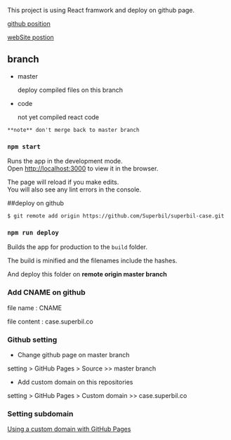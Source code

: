 This project is using React framwork and deploy on github page.

[github position](https://github.com/Superbil/superbil-case)

[webSite postion](case.superbil.co)

## branch

- master

  deploy compiled files on this branch

- code

  not yet compiled react code

```
**note** don't merge back to master branch
```

### `npm start`

Runs the app in the development mode.<br>
Open [http://localhost:3000](http://localhost:3000) to view it in the browser.

The page will reload if you make edits.<br>
You will also see any lint errors in the console.

##deploy on github

`$ git remote add origin https://github.com/Superbil/superbil-case.git`

### `npm run deploy`

Builds the app for production to the `build` folder.<br>

The build is minified and the filenames include the hashes.<br>

And deploy this folder on **remote origin master branch**

### Add CNAME on github

file name : CNAME

file content : case.superbil.co

### Github setting

- Change github page on master branch

setting > GitHub Pages > Source >> master branch

- Add custom domain on this repositories

setting > GitHub Pages > Custom domain >> case.superbil.co

### Setting subdomain

[Using a custom domain with GitHub Pages](https://help.github.com/en/articles/using-a-custom-domain-with-github-pages)
